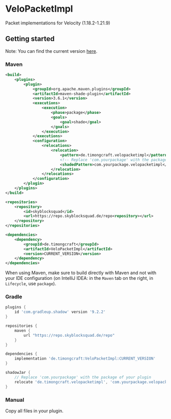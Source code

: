 # VeloPacketImpl

Packet implementations for Velocity (1.18.2-1.21.9)

## Getting started
Note: You can find the current version [here](https://repo.skyblocksquad.de/#/repo/de/timongcraft/VeloPacketImpl).

### Maven

```xml
<build>
    <plugins>
        <plugin>
            <groupId>org.apache.maven.plugins</groupId>
            <artifactId>maven-shade-plugin</artifactId>
            <version>3.6.1</version>
            <executions>
                <execution>
                    <phase>package</phase>
                    <goals>
                        <goal>shade</goal>
                    </goals>
                </execution>
            </executions>
            <configuration>
                <relocations>
                    <relocation>
                        <pattern>de.timongcraft.velopacketimpl</pattern>
                        <!-- Replace 'com.yourpackage' with the package of your plugin ! -->
                        <shadedPattern>com.yourpackage.velopacketimpl</shadedPattern>
                    </relocation>
                </relocations>
            </configuration>
        </plugin>
    </plugins>
</build>

<repositories>
    <repository>
        <id>skyblocksquad</id>
        <url>https://repo.skyblocksquad.de/repo<repository></url>
    </repository>
</repositories>

<dependencies>
    <dependency>
        <groupId>de.timongcraft</groupId>
        <artifactId>VeloPacketImpl</artifactId>
        <version>CURRENT_VERSION</version>
    </dependency>
</dependencies>
```

When using Maven, make sure to build directly with Maven and not with your IDE configuration (on IntelliJ IDEA: in the `Maven` tab on the right, in `Lifecycle`, use `package`).

### Gradle

```groovy
plugins {
    id 'com.gradleup.shadow' version '9.2.2'
}

repositories {
    maven {
        url "https://repo.skyblocksquad.de/repo"
    }
}

dependencies {
    implementation 'de.timongcraft:VeloPacketImpl:CURRENT_VERSION'
}

shadowJar {
    // Replace 'com.yourpackage' with the package of your plugin 
    relocate 'de.timongcraft.velopacketimpl', 'com.yourpackage.velopacketimpl'
}
```

### Manual

Copy all files in your plugin.